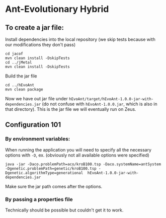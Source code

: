 # Ant-Evolutionary Hybrid

## To create a jar file:

Install dependencies into the local repository
(we skip tests because with our modifications they don't pass) 
```
cd jacof
mvn clean install -DskipTests
cd ../jMetal
mvn clean install -DskipTests
```
Build the jar file
```
cd ../hEvoAnt
mvn clean package
```
Now we have out jar file under `hEvoAnt/target/hEvoAnt-1.0.0-jar-with-dependencies.jar`
(do not confuse with `hEvoAnt-1.0.0.jar`, which is also in that directory).
This is the jar file we will eventually run on Zeus.

## Configuration 101
### By environment variables:

When running the application you will need to specify all the necessary options with `-D`, ex. (obviously not all available options were specified)

`java -jar -Daco.problemPath=aco/kroB100.tsp -Daco.systemName=antSystem -Dgenetic.problemPath=genetic/kroB100.tsp -Dgenetic.algorithmType=generational  hEvoAnt-1.0.0-jar-with-dependencies.jar`

Make sure the jar path comes after the options. 

### By passing a properties file

Technically should be possible but couldn't get it to work.